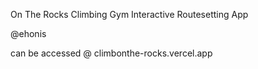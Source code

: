 On The Rocks Climbing Gym Interactive Routesetting App

@ehonis

can be accessed @ climbonthe-rocks.vercel.app

